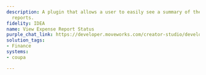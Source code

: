 ```yaml
---
description: A plugin that allows a user to easily see a summary of their expense
  reports.
fidelity: IDEA
name: View Expense Report Status
purple_chat_link: https://developer.moveworks.com/creator-studio/developer-tools/purple-chat-builder/?workspace=%7B%22title%22%3A%22My+Workspace%22%2C%22botSettings%22%3A%7B%22name%22%3A%22%22%2C%22imageUrl%22%3A%22%22%7D%2C%22mocks%22%3A%5B%7B%22id%22%3A1395%2C%22title%22%3A%22New+Mock%22%2C%22transcript%22%3A%7B%22messages%22%3A%5B%7B%22from%22%3A%22USER%22%2C%22text%22%3A%22Can+you+tell+me+the+status+of+my+expense+reports%3F%22%7D%2C%7B%22from%22%3A%22ANNOTATION%22%2C%22text%22%3A%22Searches+for+user%27s+expense+reports+in+the+expense+management+system%22%7D%2C%7B%22from%22%3A%22BOT%22%2C%22text%22%3A%22Here+are+your+current+expense+report+statuses%3A%22%2C%22cards%22%3A%5B%7B%22title%22%3A%22Expense+Report%3A+Client+Meeting+in+New+York%22%2C%22text%22%3A%22%3Cp%3EStatus%3A+%3Cb%3EApproved%3C%2Fb%3E%3C%2Fp%3E%22%7D%2C%7B%22title%22%3A%22Expense+Report%3A+Conference+Trip+to+San+Francisco%22%2C%22text%22%3A%22%3Cp%3EStatus%3A+%3Cb%3EPending+Approval%3C%2Fb%3E%3C%2Fp%3E%22%7D%2C%7B%22title%22%3A%22Expense+Report%3A+Team+Building+Activities%22%2C%22text%22%3A%22%3Cp%3EStatus%3A+%3Cb%3EIncomplete%3C%2Fb%3E%3Cbr%3EPlease+complete+the+remaining+sections+to+proceed.%3C%2Fp%3E%22%7D%5D%7D%5D%2C%22settings%22%3A%7B%22colorStyle%22%3A%22LIGHT%22%2C%22startTime%22%3A%2211%3A43%2BAM%22%2C%22defaultPerson%22%3A%22GWEN%22%2C%22editable%22%3Afalse%2C%22botName%22%3A%22%22%2C%22botImageUrl%22%3A%22%22%7D%7D%7D%5D%7D
solution_tags:
- Finance
systems:
- coupa

---
```

